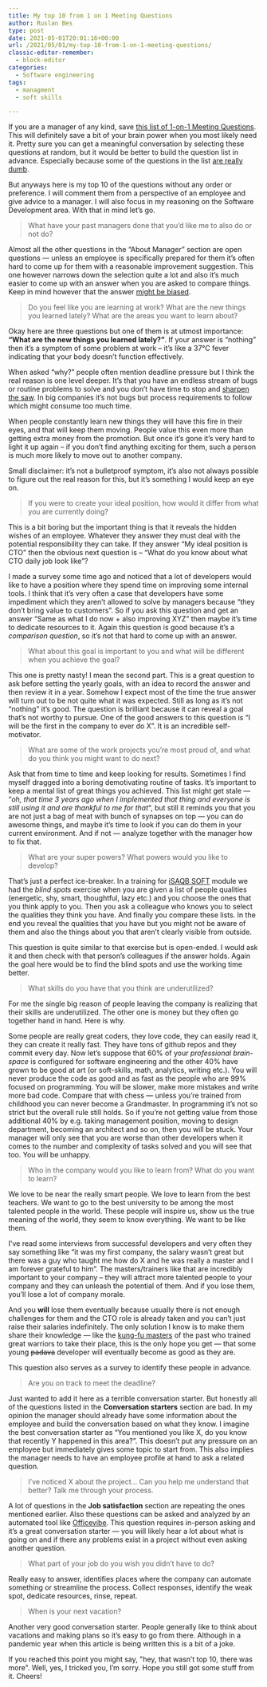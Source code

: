 ```yaml
---
title: My top 10 from 1 on 1 Meeting Questions
author: Ruslan Bes
type: post
date: 2021-05-01T20:01:16+00:00
url: /2021/05/01/my-top-10-from-1-on-1-meeting-questions/
classic-editor-remember:
  - block-editor
categories:
  - Software engineering
tags:
  - managment
  - soft skills

---
```

If you are a manager of any kind, save [this list of 1-on-1 Meeting Questions](https://github.com/VGraupera/1on1-questions). This will definitely save a bit of your brain power when you most likely need it. Pretty sure you can get a meaningful conversation by selecting these questions at random, but it would be better to build the question list in advance. Especially because some of the questions in the list [are really dumb](https://devblog.ruslanbes.com/2017/04/30/where-do-you-see-yourself-in-five-years/).

But anyways here is my top 10 of the questions without any order or preference. I will comment them from a perspective of an employee and give advice to a manager. I will also focus in my reasoning on the Software Development area. With that in mind let’s go.

> What have your past managers done that you’d like me to also do or not do?

Almost all the other questions in the “About Manager” section are open questions — unless an employee is specifically prepared for them it’s often hard to come up for them with a reasonable improvement suggestion. This one however narrows down the selection quite a lot and also it’s much easier to come up with an answer when you are asked to compare things. Keep in mind however that the answer [might be biased](https://litemind.com/relativity/).

> Do you feel like you are learning at work? What are the new things you learned lately? What are the areas you want to learn about?

Okay here are three questions but one of them is at utmost importance: **“What are the new things you learned lately?”**. If your answer is “nothing” then it’s a symptom of some problem at work – it’s like a 37°C fever indicating that your body doesn’t function effectively.

When asked “why?” people often mention deadline pressure but I think the real reason is one level deeper. It’s that you have an endless stream of bugs or routine problems to solve and you don’t have time to stop and [sharpen the saw](https://youtu.be/ktlTxC4QG8g?t=311). In big companies it’s not bugs but process requirements to follow which might consume too much time.

When people constantly learn new things they will have this fire in their eyes, and that will keep them moving. People value this even more than getting extra money from the promotion. But once it’s gone it’s very hard to light it up again – if you don’t find anything exciting for them, such a person is much more likely to move out to another company.

Small disclaimer: it’s not a bulletproof symptom, it’s also not always possible to figure out the real reason for this, but it’s something I would keep an eye on.

> If you were to create your ideal position, how would it differ from what you are currently doing?

This is a bit boring but the important thing is that it reveals the hidden wishes of an employee. Whatever they answer they must deal with the potential responsibility they can take. If they answer “My ideal position is CTO” then the obvious next question is – “What do you know about what CTO daily job look like”?

I made a survey some time ago and noticed that a lot of developers would like to have a position where they spend time on improving some internal tools. I think that it’s very often a case that developers have some impediment which they aren’t allowed to solve by managers because “they don’t bring value to customers”. So if you ask this question and get an answer “Same as what I do now + also improving XYZ” then maybe it’s time to dedicate resources to it. Again this question is good because it’s a *comparison question*, so it’s not that hard to come up with an answer.

> What about this goal is important to you and what will be different when you achieve the goal?

This one is pretty nasty! I mean the second part. This is a great question to ask before setting the yearly goals, with an idea to record the answer and then review it in a year. Somehow I expect most of the time the true answer will turn out to be not quite what it was expected. Still as long as it’s not “nothing” it’s good. The question is brilliant because it can reveal a goal that’s not worthy to pursue. One of the good answers to this question is “I will be the first in the company to ever do X”. It is an incredible self-motivator.

> What are some of the work projects you’re most proud of, and what do you think you might want to do next?

Ask that from time to time and keep looking for results. Sometimes I find myself dragged into a boring demotivating routine of tasks. It’s important to keep a mental list of great things you achieved. This list might get stale — “*oh, that time 3 years ago when I implemented that thing and everyone is still using it and are thankful to me for that*“, but still it reminds you that you are not just a bag of meat with bunch of synapses on top — you can do awesome things, and maybe it’s time to look if you can do them in your current environment. And if not — analyze together with the manager how to fix that.

> What are your super powers? What powers would you like to develop?

That’s just a perfect ice-breaker. In a training for [iSAQB SOFT](https://www.isaqb.org/certifications/cpsa-certifications/cpsa-advanced-level/soft/) module we had the *blind spots* exercise when you are given a list of people qualities (energetic, shy, smart, thoughtful, lazy etc.) and you choose the ones that you think apply to you. Then you ask a colleague who knows you to select the qualities they think you have. And finally you compare these lists. In the end you reveal the qualities that you have but you might not be aware of them and also the things about you that aren’t clearly visible from outside.

This question is quite similar to that exercise but is open-ended. I would ask it and then check with that person’s colleagues if the answer holds. Again the goal here would be to find the blind spots and use the working time better.

> What skills do you have that you think are underutilized?

For me the single big reason of people leaving the company is realizing that their skills are underutilized. The other one is money but they often go together hand in hand. Here is why.

Some people are really great coders, they love code, they can easily read it, they can create it really fast. They have tons of github repos and they commit every day. Now let’s suppose that 60% of your *professional brain-space* is configured for software engineering and the other 40% have grown to be good at art (or soft-skills, math, analytics, writing etc.). You will never produce the code as good and as fast as the people who are 99% focused on programming. You will be slower, make more mistakes and write more bad code. Compare that with chess — unless you’re trained from childhood you can never become a Grandmaster. In programming it’s not so strict but the overall rule still holds. So if you’re not getting value from those additional 40% by e.g. taking management position, moving to design department, becoming an architect and so on, then you will be stuck. Your manager will only see that you are worse than other developers when it comes to the number and complexity of tasks solved and you will see that too. You will be unhappy.

> Who in the company would you like to learn from? What do you want to learn?

We love to be near the really smart people. We love to learn from the best teachers. We want to go to the best university to be among the most talented people in the world. These people will inspire us, show us the true meaning of the world, they seem to know everything. We want to be like them.

I've read some interviews from successful developers and very often they say something like “it was my first company, the salary wasn’t great but there was a guy who taught me how do X and he was really a master and I am forever grateful to him”. The masters/trainers like that are incredibly important to your company – they will attract more talented people to your company and they can unleash the potential of them. And if you lose them, you’ll lose a lot of company morale.

And you **will** lose them eventually because usually there is not enough challenges for them and the CTO role is already taken and you can’t just raise their salaries indefinitely. The only solution I know is to make them share their knowledge — like the [kung-fu masters](https://en.wikipedia.org/wiki/Ip_Man) of the past who trained great warriors to take their place, this is the only hope you get — that some young <s>padava</s> developer will eventually become as good as they are.

This question also serves as a survey to identify these people in advance.

> Are you on track to meet the deadline?

Just wanted to add it here as a terrible conversation starter. But honestly all of the questions listed in the **Conversation starters** section are bad. In my opinion the manager should already have some information about the employee and build the conversation based on what they know. I imagine the best conversation starter as “You mentioned you like X, do you know that recently Y happened in this area?”.  This doesn’t put any pressure on an employee but immediately gives some topic to start from. This also implies the manager needs to have an employee profile at hand to ask a related question.

> I’ve noticed X about the project… Can you help me understand that better? Talk me through your process.

A lot of questions in the **Job satisfaction** section are repeating the ones mentioned earlier. Also these questions can be asked and analyzed by an automated tool like [Officevibe](https://officevibe.com/). This question requires in-person asking and it’s a great conversation starter — you will likely hear a lot about what is going on and if there any problems exist in a project without even asking another question.

> What part of your job do you wish you didn’t have to do?

Really easy to answer, identifies places where the company can automate something or streamline the process. Collect responses, identify the weak spot, dedicate resources, rinse, repeat.

> When is your next vacation?

Another very good conversation starter. People generally like to think about vacations and making plans so it’s easy to go from there. Although in a pandemic year when this article is being written this is a bit of a joke.

If you reached this point you might say, "hey, that wasn’t top 10, there was more". Well, yes, I tricked you, I’m sorry. Hope you still got some stuff from it. Cheers!
